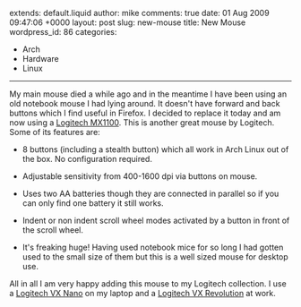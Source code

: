 extends: default.liquid
author: mike
comments: true
date: 01 Aug 2009 09:47:06 +0000
layout: post
slug: new-mouse
title: New Mouse
wordpress_id: 86
categories:
- Arch
- Hardware
- Linux
---

My main mouse died a while ago and in the meantime I have been using an old notebook mouse I had lying around. It doesn't have forward and back buttons which I find useful in Firefox. I decided to replace it today and am now using a [Logitech MX1100](http://www.logitech.com/index.cfm/mice_pointers/mice/devices/4676&cl=US,EN). This is another great mouse by Logitech. Some of its features are:




  * 8 buttons (including a stealth button) which all work in Arch Linux out of the box. No configuration required.


  * Adjustable sensitivity from 400-1600 dpi via buttons on mouse.


  * Uses two AA batteries though they are connected in parallel so if you can only find one battery it still works.


  * Indent or non indent scroll wheel modes activated by a button in front of the scroll wheel.


  * It's freaking huge! Having used notebook mice for so long I had gotten used to the small size of them but this is a well sized mouse for desktop use.



All in all I am very happy adding this mouse to my Logitech collection. I use a [Logitech VX Nano](http://www.logitech.com/index.cfm/mice_pointers/mice/devices/3271&cl=US,EN) on my laptop and a [Logitech VX Revolution](http://www.logitech.com/index.cfm/mice_pointers/mice/devices/165&cl=US,EN) at work.
